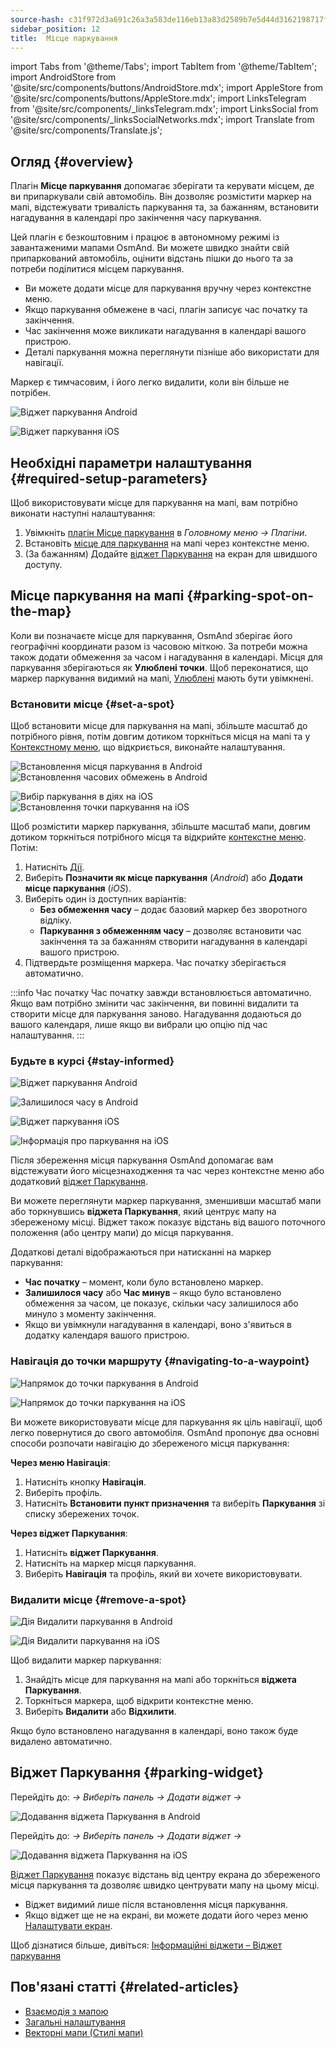 ```yaml
---
source-hash: c31f972d3a691c26a3a583de116eb13a83d2589b7e5d44d3162198717f9b326f
sidebar_position: 12
title:  Місце паркування
---
```

import Tabs from '@theme/Tabs';
import TabItem from '@theme/TabItem';
import AndroidStore from '@site/src/components/buttons/AndroidStore.mdx';
import AppleStore from '@site/src/components/buttons/AppleStore.mdx';
import LinksTelegram from '@site/src/components/_linksTelegram.mdx';
import LinksSocial from '@site/src/components/_linksSocialNetworks.mdx';
import Translate from '@site/src/components/Translate.js';



## Огляд {#overview}

Плагін **Місце паркування** допомагає зберігати та керувати місцем, де ви припаркували свій автомобіль. Він дозволяє розмістити маркер на мапі, відстежувати тривалість паркування та, за бажанням, встановити нагадування в календарі про закінчення часу паркування.

Цей плагін є безкоштовним і працює в автономному режимі із завантаженими мапами OsmAnd. Ви можете швидко знайти свій припаркований автомобіль, оцінити відстань пішки до нього та за потреби поділитися місцем паркування.

- Ви можете додати місце для паркування вручну через контекстне меню.
- Якщо паркування обмежене в часі, плагін записує час початку та закінчення.
- Час закінчення може викликати нагадування в календарі вашого пристрою.
- Деталі паркування можна переглянути пізніше або використати для навігації.

Маркер є тимчасовим, і його легко видалити, коли він більше не потрібен.

<Tabs groupId="operating-systems" queryString="current-os">

<TabItem value="android" label="Android">

![Віджет паркування Android](@site/static/img/plugins/parking/parking_widget_android.png)

</TabItem>

<TabItem value="ios" label="iOS">

![Віджет паркування iOS](@site/static/img/plugins/parking/parking_widget_ios.png)

</TabItem>

</Tabs>


## Необхідні параметри налаштування {#required-setup-parameters}

Щоб використовувати місце для паркування на мапі, вам потрібно виконати наступні налаштування:

1. Увімкніть [плагін Місце паркування](../plugins/index.md#enable--disable) в *Головному меню → Плагіни*.  
2. Встановіть [місце для паркування](#set-a-spot) на мапі через контекстне меню.
3. (За бажанням) Додайте [віджет Паркування](#parking-widget) на екран для швидшого доступу.  


## Місце паркування на мапі {#parking-spot-on-the-map}

Коли ви позначаєте місце для паркування, OsmAnd зберігає його географічні координати разом із часовою міткою. За потреби можна також додати обмеження за часом і нагадування в календарі. Місця для паркування зберігаються як **Улюблені точки**. Щоб переконатися, що маркер паркування видимий на мапі, [Улюблені](../personal/favorites.md) мають бути увімкнені.


### Встановити місце {#set-a-spot}

Щоб встановити місце для паркування на мапі, збільште масштаб до потрібного рівня, потім довгим дотиком торкніться місця на мапі та у [Контекстному меню](../map/map-context-menu.md), що відкриється, виконайте налаштування.

<Tabs groupId="operating-systems" queryString="current-os">

<TabItem value="android" label="Android">

![Встановлення місця паркування в Android](@site/static/img/plugins/parking/and_set_p_point_limit.png) ![Встановлення часових обмежень в Android](@site/static/img/plugins/parking/and_set_p_point4_.png)

</TabItem>

<TabItem value="ios" label="iOS">

![Вибір паркування в діях на iOS](@site/static/img/plugins/parking/ios_set_p_point2.png)  ![Встановлення точки паркування на iOS](@site/static/img/plugins/parking/ios_set_p_point3_-2.png)

</TabItem>

</Tabs>

Щоб розмістити маркер паркування, збільште масштаб мапи, довгим дотиком торкніться потрібного місця та відкрийте [контекстне меню](../map/map-context-menu.md). Потім:

1. Натисніть [Дії](../map/map-context-menu#actions).
2. Виберіть **Позначити як місце паркування** (*Android*) або **Додати місце паркування** (*iOS*).
3. Виберіть один із доступних варіантів:
   - **Без обмеження часу** – додає базовий маркер без зворотного відліку.
   - **Паркування з обмеженням часу** – дозволяє встановити час закінчення та за бажанням створити нагадування в календарі вашого пристрою.
4. Підтвердьте розміщення маркера. Час початку зберігається автоматично.

:::info Час початку
Час початку завжди встановлюється автоматично. Якщо вам потрібно змінити час закінчення, ви повинні видалити та створити місце для паркування заново. Нагадування додаються до вашого календаря, лише якщо ви вибрали цю опцію під час налаштування.
:::


### Будьте в курсі {#stay-informed}

<Tabs groupId="operating-systems" queryString="current-os">

<TabItem value="android" label="Android">

![Віджет паркування Android](@site/static/img/plugins/parking/parking_widget_android.png)

![Залишилося часу в Android](@site/static/img/plugins/parking/and_parking_info_left.png)

</TabItem>

<TabItem value="ios" label="iOS">

![Віджет паркування iOS](@site/static/img/plugins/parking/parking_widget_ios.png)

![Інформація про паркування на iOS](@site/static/img/plugins/parking/ios_parking_info.png)


</TabItem>

</Tabs>

Після збереження місця паркування OsmAnd допомагає вам відстежувати його місцезнаходження та час через контекстне меню або додатковий [віджет Паркування](#parking-widget).

Ви можете переглянути маркер паркування, зменшивши масштаб мапи або торкнувшись **віджета Паркування**, який центрує мапу на збереженому місці. Віджет також показує відстань від вашого поточного положення (або центру мапи) до місця паркування.

Додаткові деталі відображаються при натисканні на маркер паркування:

- **Час початку** – момент, коли було встановлено маркер.
- **Залишилося часу** або **Час минув** – якщо було встановлено обмеження за часом, це показує, скільки часу залишилося або минуло з моменту закінчення.
- Якщо ви увімкнули нагадування в календарі, воно з'явиться в додатку календаря вашого пристрою.


### Навігація до точки маршруту {#navigating-to-a-waypoint}

<Tabs groupId="operating-systems" queryString="current-os">

<TabItem value="android" label="Android">

![Напрямок до точки паркування в Android](@site/static/img/plugins/parking/and_navigating_to_parking.png)

</TabItem>

<TabItem value="ios" label="iOS">

![Напрямок до точки паркування на iOS](@site/static/img/plugins/parking/ios_going_to_parking.png)

</TabItem>

</Tabs>

Ви можете використовувати місце для паркування як ціль навігації, щоб легко повернутися до свого автомобіля. OsmAnd пропонує два основні способи розпочати навігацію до збереженого місця паркування:

**Через меню Навігація**:

  1. Натисніть кнопку **Навігація**.  
  2. Виберіть профіль.  
  3. Натисніть **Встановити пункт призначення** та виберіть **Паркування** зі списку збережених точок.

**Через віджет Паркування**:

  1. Натисніть **віджет Паркування**.  
  2. Натисніть на маркер місця паркування.  
  3. Виберіть **Навігація** та профіль, який ви хочете використовувати.


### Видалити місце {#remove-a-spot}

<Tabs groupId="operating-systems" queryString="current-os">

<TabItem value="android" label="Android">

![Дія Видалити паркування в Android](@site/static/img/map/context_menu_limited_parking.png)

</TabItem>

<TabItem value="ios" label="iOS">

<!-- ![Action Delete Parking in Android](@site/static/img/map/context_menu_limited_parking.png) -->
  
![Дія Видалити паркування на iOS](@site/static/img/map/context_menu_limited_parking_ios.png)

</TabItem>

</Tabs>

Щоб видалити маркер паркування:

1. Знайдіть місце для паркування на мапі або торкніться **віджета Паркування**.
2. Торкніться маркера, щоб відкрити контекстне меню.
3. Виберіть **Видалити** або **Відхилити**.

Якщо було встановлено нагадування в календарі, воно також буде видалено автоматично.


## Віджет Паркування {#parking-widget}

<Tabs groupId="operating-systems" queryString="current-os">

<TabItem value="android" label="Android">

Перейдіть до: *<Translate android="true" ids="shared_string_menu,map_widget_config"/> → Виберіть панель → Додати віджет → <Translate android="true" ids="map_widget_parking"/>*  

![Додавання віджета Паркування в Android](@site/static/img/plugins/parking/and_adding_parking_widget_andr.png)

</TabItem>

<TabItem value="ios" label="iOS">

Перейдіть до: *<Translate ios="true" ids="shared_string_menu,layer_map_appearance"/> → Виберіть панель → Додати віджет → <Translate ios="true" ids="parking_place"/>*  

![Додавання віджета Паркування на iOS](@site/static/img/plugins/parking/ios_adding_parking_widget-2.png)

</TabItem>

</Tabs>

[Віджет Паркування](../widgets/info-widgets.md#parking-widget) показує відстань від центру екрана до збереженого місця паркування та дозволяє швидко центрувати мапу на цьому місці.

- Віджет видимий лише після встановлення місця паркування.
- Якщо віджет ще не на екрані, ви можете додати його через меню [Налаштувати екран](../widgets/configure-screen.md).

Щоб дізнатися більше, дивіться: [Інформаційні віджети – Віджет паркування](https://osmand.net/docs/user/widgets/info-widgets#parking-widget)


## Пов'язані статті {#related-articles}

- [Взаємодія з мапою](../../user/map/interact-with-map.md)
- [Загальні налаштування](../../user/personal/global-settings.md)
- [Векторні мапи (Стилі мапи)](../../user/map/vector-maps.md)
